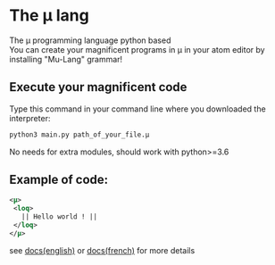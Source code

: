 # The µ lang
The µ programming language python based  
You can create your magnificent programs in µ in your atom editor by
installing "Mu-Lang" grammar!
## Execute your magnificent code
Type this command in your command line where you downloaded the interpreter:  
```bash
python3 main.py path_of_your_file.µ
```  
No needs for extra modules, should work with python>=3.6
## Example of code:
```XML
<µ>
 <loq>
   || Hello world ! ||
 </loq>
</µ>
```
see [docs(english)](./doc/en) or [docs(french)](./doc/fr) for more details
